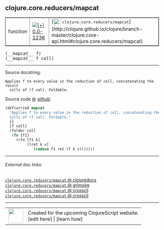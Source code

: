 ## clojure.core.reducers/mapcat



 <table border="1">
<tr>
<td>function</td>
<td><a href="https://github.com/cljsinfo/cljs-api-docs/tree/0.0-1236"><img valign="middle" alt="[+] 0.0-1236" title="Added in 0.0-1236" src="https://img.shields.io/badge/+-0.0--1236-lightgrey.svg"></a> </td>
<td>
[<img height="24px" valign="middle" src="http://i.imgur.com/1GjPKvB.png"> <samp>clojure.core.reducers/mapcat</samp>](http://clojure.github.io/clojure/branch-master/clojure.core-api.html#clojure.core.reducers/mapcat)
</td>
</tr>
</table>


 <samp>
(__mapcat__ f)<br>
</samp>
 <samp>
(__mapcat__ f coll)<br>
</samp>

---





Source docstring:

```
Applies f to every value in the reduction of coll, concatenating the result
  colls of (f val). Foldable.
```


Source code @ [github](https://github.com/clojure/clojurescript/blob/r2127/src/cljs/clojure/core/reducers.cljs#L106-L115):

```clj
(defcurried mapcat
  "Applies f to every value in the reduction of coll, concatenating the result
  colls of (f val). Foldable."
  {}
  [f coll]
  (folder coll
   (fn [f1]
     (rfn [f1 k]
          ([ret k v]
             (reduce f1 ret (f k v)))))))
```

<!--
Repo - tag - source tree - lines:

 <pre>
clojurescript @ r2127
└── src
    └── cljs
        └── clojure
            └── core
                └── <ins>[reducers.cljs:106-115](https://github.com/clojure/clojurescript/blob/r2127/src/cljs/clojure/core/reducers.cljs#L106-L115)</ins>
</pre>

-->

---



###### External doc links:

[`clojure.core.reducers/mapcat` @ clojuredocs](http://clojuredocs.org/clojure.core.reducers/mapcat)<br>
[`clojure.core.reducers/mapcat` @ grimoire](http://conj.io/store/v1/org.clojure/clojure/1.7.0-beta3/clj/clojure.core.reducers/mapcat/)<br>
[`clojure.core.reducers/mapcat` @ crossclj](http://crossclj.info/fun/clojure.core.reducers/mapcat.html)<br>
[`clojure.core.reducers/mapcat` @ crossclj](http://crossclj.info/fun/clojure.core.reducers.cljs/mapcat.html)<br>

---

 <table>
<tr><td>
<img valign="middle" align="right" width="48px" src="http://i.imgur.com/Hi20huC.png">
</td><td>
Created for the upcoming ClojureScript website.<br>
[edit here] | [learn how]
</td></tr></table>

[edit here]:https://github.com/cljsinfo/cljs-api-docs/blob/master/cljsdoc/clojure.core.reducers/mapcat.cljsdoc
[learn how]:https://github.com/cljsinfo/cljs-api-docs/wiki/cljsdoc-files

<!--

This information was too distracting to show to readers, but I'll leave it
commented here since it is helpful to:

- pretty-print the data used to generate this document
- and show how to retrieve that data



The API data for this symbol:

```clj
{:ns "clojure.core.reducers",
 :name "mapcat",
 :signature ["[f]" "[f coll]"],
 :history [["+" "0.0-1236"]],
 :type "function",
 :full-name-encode "clojure.core.reducers/mapcat",
 :source {:code "(defcurried mapcat\n  \"Applies f to every value in the reduction of coll, concatenating the result\n  colls of (f val). Foldable.\"\n  {}\n  [f coll]\n  (folder coll\n   (fn [f1]\n     (rfn [f1 k]\n          ([ret k v]\n             (reduce f1 ret (f k v)))))))",
          :title "Source code",
          :repo "clojurescript",
          :tag "r2127",
          :filename "src/cljs/clojure/core/reducers.cljs",
          :lines [106 115]},
 :full-name "clojure.core.reducers/mapcat",
 :clj-symbol "clojure.core.reducers/mapcat",
 :docstring "Applies f to every value in the reduction of coll, concatenating the result\n  colls of (f val). Foldable."}

```

Retrieve the API data for this symbol:

```clj
;; from Clojure REPL
(require '[clojure.edn :as edn])
(-> (slurp "https://raw.githubusercontent.com/cljsinfo/cljs-api-docs/catalog/cljs-api.edn")
    (edn/read-string)
    (get-in [:symbols "clojure.core.reducers/mapcat"]))
```

-->
